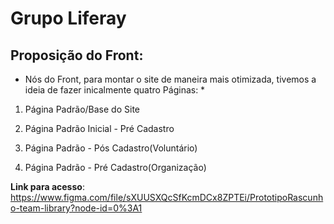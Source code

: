 # Grupo Liferay

## Proposição do Front:

* Nós do Front, para montar o site de maneira mais otimizada, tivemos a ideia de fazer inicalmente quatro Páginas: *
1. Página Padrão/Base do Site

2. Página Padrão Inicial - Pré Cadastro

3. Página Padrão - Pós Cadastro(Voluntário)

4. Página Padrão - Pré Cadastro(Organização)

**Link para acesso**: https://www.figma.com/file/sXUUSXQcSfKcmDCx8ZPTEi/PrototipoRascunho-team-library?node-id=0%3A1
